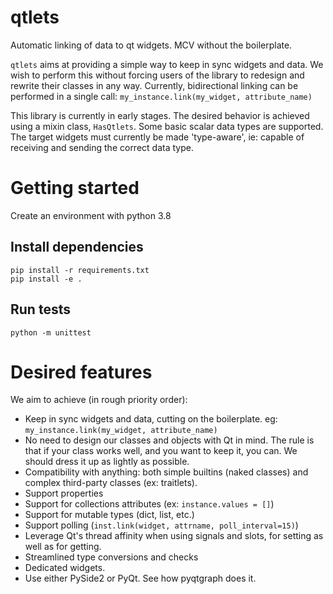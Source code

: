 # qtlets
Automatic linking of data to qt widgets. MCV without the boilerplate.

`qtlets` aims at providing a simple way to keep in sync widgets and data. We 
wish to perform this without forcing users of the library to redesign and
rewrite their classes in any way. Currently, bidirectional linking can be
performed in a single call:
`my_instance.link(my_widget, attribute_name)`

This library is currently in early stages. The desired  behavior is achieved 
using a mixin class, `HasQtlets`. Some basic scalar data types are supported. 
The target widgets must currently be made 'type-aware', ie: capable of 
receiving and sending the correct data type. 

# Getting started

Create an environment with python 3.8

## Install dependencies
```
pip install -r requirements.txt
pip install -e .
```

## Run tests
`python -m unittest`

# Desired features

We aim to achieve (in rough priority order):
- Keep in sync widgets and data, cutting on the boilerplate.
  eg: `my_instance.link(my_widget, attribute_name)` 
- No need to design our classes and objects with Qt in mind. The rule is that
  if your class works well, and you want to keep it, you can. We should dress
  it up as lightly as possible.
- Compatibility with anything: both simple builtins (naked classes) and complex
  third-party classes (ex: traitlets).
- Support properties
- Support for collections attributes (ex: `instance.values = []`)
- Support for mutable types (dict, list, etc.)
- Support polling (`inst.link(widget, attrname, poll_interval=15)`)
- Leverage Qt's thread affinity when using signals and slots, for setting as 
  well as for getting. 
- Streamlined type conversions and checks
- Dedicated widgets.
- Use either PySide2 or PyQt. See how pyqtgraph does it.
